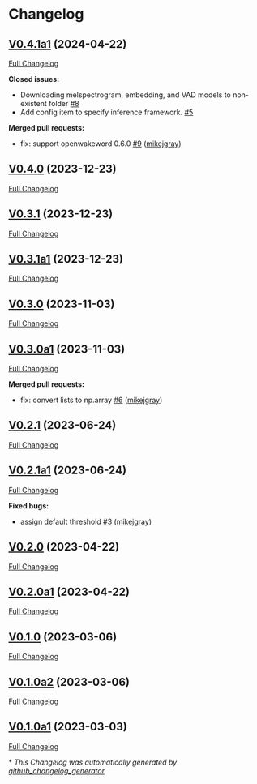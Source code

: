 # Changelog

## [V0.4.1a1](https://github.com/OpenVoiceOS/ovos-ww-plugin-openWakeWord/tree/V0.4.1a1) (2024-04-22)

[Full Changelog](https://github.com/OpenVoiceOS/ovos-ww-plugin-openWakeWord/compare/V0.4.0...V0.4.1a1)

**Closed issues:**

- Downloading melspectrogram, embedding, and VAD models to non-existent folder [\#8](https://github.com/OpenVoiceOS/ovos-ww-plugin-openWakeWord/issues/8)
- Add config item to specify inference framework. [\#5](https://github.com/OpenVoiceOS/ovos-ww-plugin-openWakeWord/issues/5)

**Merged pull requests:**

- fix: support openwakeword 0.6.0 [\#9](https://github.com/OpenVoiceOS/ovos-ww-plugin-openWakeWord/pull/9) ([mikejgray](https://github.com/mikejgray))

## [V0.4.0](https://github.com/OpenVoiceOS/ovos-ww-plugin-openWakeWord/tree/V0.4.0) (2023-12-23)

[Full Changelog](https://github.com/OpenVoiceOS/ovos-ww-plugin-openWakeWord/compare/V0.3.1...V0.4.0)

## [V0.3.1](https://github.com/OpenVoiceOS/ovos-ww-plugin-openWakeWord/tree/V0.3.1) (2023-12-23)

[Full Changelog](https://github.com/OpenVoiceOS/ovos-ww-plugin-openWakeWord/compare/V0.3.1a1...V0.3.1)

## [V0.3.1a1](https://github.com/OpenVoiceOS/ovos-ww-plugin-openWakeWord/tree/V0.3.1a1) (2023-12-23)

[Full Changelog](https://github.com/OpenVoiceOS/ovos-ww-plugin-openWakeWord/compare/V0.3.0...V0.3.1a1)

## [V0.3.0](https://github.com/OpenVoiceOS/ovos-ww-plugin-openWakeWord/tree/V0.3.0) (2023-11-03)

[Full Changelog](https://github.com/OpenVoiceOS/ovos-ww-plugin-openWakeWord/compare/V0.3.0a1...V0.3.0)

## [V0.3.0a1](https://github.com/OpenVoiceOS/ovos-ww-plugin-openWakeWord/tree/V0.3.0a1) (2023-11-03)

[Full Changelog](https://github.com/OpenVoiceOS/ovos-ww-plugin-openWakeWord/compare/V0.2.1...V0.3.0a1)

**Merged pull requests:**

- fix: convert lists to np.array [\#6](https://github.com/OpenVoiceOS/ovos-ww-plugin-openWakeWord/pull/6) ([mikejgray](https://github.com/mikejgray))

## [V0.2.1](https://github.com/OpenVoiceOS/ovos-ww-plugin-openWakeWord/tree/V0.2.1) (2023-06-24)

[Full Changelog](https://github.com/OpenVoiceOS/ovos-ww-plugin-openWakeWord/compare/V0.2.1a1...V0.2.1)

## [V0.2.1a1](https://github.com/OpenVoiceOS/ovos-ww-plugin-openWakeWord/tree/V0.2.1a1) (2023-06-24)

[Full Changelog](https://github.com/OpenVoiceOS/ovos-ww-plugin-openWakeWord/compare/V0.2.0...V0.2.1a1)

**Fixed bugs:**

- assign default threshold [\#3](https://github.com/OpenVoiceOS/ovos-ww-plugin-openWakeWord/pull/3) ([mikejgray](https://github.com/mikejgray))

## [V0.2.0](https://github.com/OpenVoiceOS/ovos-ww-plugin-openWakeWord/tree/V0.2.0) (2023-04-22)

[Full Changelog](https://github.com/OpenVoiceOS/ovos-ww-plugin-openWakeWord/compare/V0.2.0a1...V0.2.0)

## [V0.2.0a1](https://github.com/OpenVoiceOS/ovos-ww-plugin-openWakeWord/tree/V0.2.0a1) (2023-04-22)

[Full Changelog](https://github.com/OpenVoiceOS/ovos-ww-plugin-openWakeWord/compare/V0.1.0...V0.2.0a1)

## [V0.1.0](https://github.com/OpenVoiceOS/ovos-ww-plugin-openWakeWord/tree/V0.1.0) (2023-03-06)

[Full Changelog](https://github.com/OpenVoiceOS/ovos-ww-plugin-openWakeWord/compare/V0.1.0a2...V0.1.0)

## [V0.1.0a2](https://github.com/OpenVoiceOS/ovos-ww-plugin-openWakeWord/tree/V0.1.0a2) (2023-03-06)

[Full Changelog](https://github.com/OpenVoiceOS/ovos-ww-plugin-openWakeWord/compare/V0.1.0a1...V0.1.0a2)

## [V0.1.0a1](https://github.com/OpenVoiceOS/ovos-ww-plugin-openWakeWord/tree/V0.1.0a1) (2023-03-03)

[Full Changelog](https://github.com/OpenVoiceOS/ovos-ww-plugin-openWakeWord/compare/b5bed142257922aa1bbed4044a584c456de3379e...V0.1.0a1)



\* *This Changelog was automatically generated by [github_changelog_generator](https://github.com/github-changelog-generator/github-changelog-generator)*
